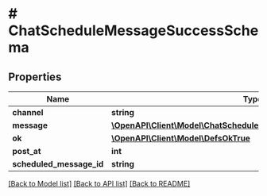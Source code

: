 # # ChatScheduleMessageSuccessSchema

## Properties

Name | Type | Description | Notes
------------ | ------------- | ------------- | -------------
**channel** | **string** |  |
**message** | [**\OpenAPI\Client\Model\ChatScheduleMessageSuccessSchemaMessage**](ChatScheduleMessageSuccessSchemaMessage.md) |  |
**ok** | [**\OpenAPI\Client\Model\DefsOkTrue**](DefsOkTrue.md) |  |
**post_at** | **int** |  |
**scheduled_message_id** | **string** |  |

[[Back to Model list]](../../README.md#models) [[Back to API list]](../../README.md#endpoints) [[Back to README]](../../README.md)
